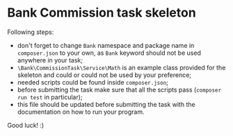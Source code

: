 # Bank Commission task skeleton

Following steps:
- don't forget to change `Bank` namespace and package name in `composer.json`
 to your own, as `Bank` keyword should not be used anywhere in your task;
- `\Bank\CommissionTask\Service\Math` is an example class provided for the skeleton and could or could not be used by your preference;
- needed scripts could be found inside `composer.json`;
- before submitting the task make sure that all the scripts pass (`composer run test` in particular);
- this file should be updated before submitting the task with the documentation on how to run your program.

Good luck! :) 
